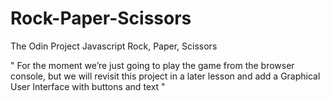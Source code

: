 # Rock-Paper-Scissors
The Odin Project Javascript Rock, Paper, Scissors


" For the moment we’re just going to play the game from the browser console, but we will revisit this project in a later lesson and add a Graphical User Interface with buttons and text "

